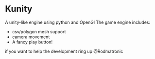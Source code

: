 # Kunity
A unity-like engine using python and OpenGl
The game engine includes:
- csv/polygon mesh support
- camera movement
- A fancy play button!

if you want to help the development ring up @Rodmatronic
